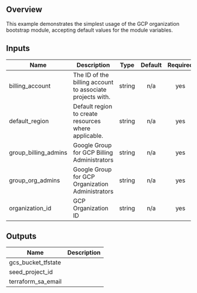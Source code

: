## Overview

This example demonstrates the simplest usage of the GCP organization bootstrap module, accepting default values for the module variables.

<!-- BEGINNING OF PRE-COMMIT-TERRAFORM DOCS HOOK -->
## Inputs

| Name | Description | Type | Default | Required |
|------|-------------|:----:|:-----:|:-----:|
| billing\_account | The ID of the billing account to associate projects with. | string | n/a | yes |
| default\_region | Default region to create resources where applicable. | string | n/a | yes |
| group\_billing\_admins | Google Group for GCP Billing Administrators | string | n/a | yes |
| group\_org\_admins | Google Group for GCP Organization Administrators | string | n/a | yes |
| organization\_id | GCP Organization ID | string | n/a | yes |

## Outputs

| Name | Description |
|------|-------------|
| gcs\_bucket\_tfstate |  |
| seed\_project\_id |  |
| terraform\_sa\_email |  |

<!-- END OF PRE-COMMIT-TERRAFORM DOCS HOOK -->